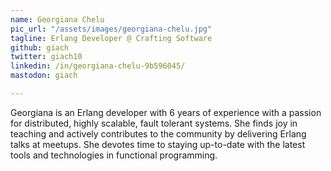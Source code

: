 ```yaml
---
name: Georgiana Chelu
pic_url: "/assets/images/georgiana-chelu.jpg"
tagline: Erlang Developer @ Crafting Software
github: giach
twitter: giach10
linkedin: /in/georgiana-chelu-9b596045/
mastodon: giach

---
```

Georgiana is an Erlang developer with 6 years of experience with a passion for distributed, highly scalable, fault tolerant systems. She finds joy in teaching and actively contributes to the community by delivering Erlang talks at meetups. She devotes time to staying up-to-date with the latest tools and technologies in functional programming.